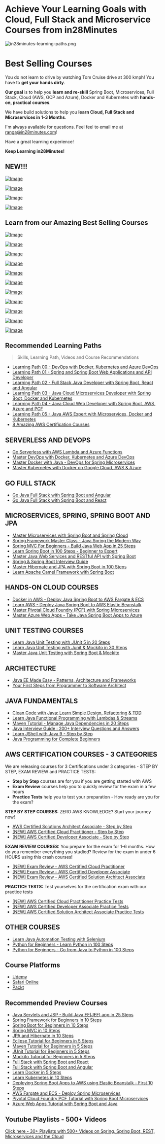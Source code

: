 # Achieve Your Learning Goals with Cloud, Full Stack and Microservice Courses from in28Minutes

![in28minutes-learning-paths.png](https://github.com/in28minutes/learn/raw/master/in28minutes-learning-paths.png)

# Best Selling Courses

You do not learn to drive by watching Tom Cruise drive at 300 kmph! You have to **get your hands dirty**.

**Our goal** is to help you **learn and re-skill** Spring Boot, Microservices, Full Stack, Cloud (AWS, GCP and Azure), Docker and Kubernetes with **hands-on, practical courses**.

We have build solutions to help you **learn Cloud, Full Stack and Microservices in 1-3 Months**.

I'm always available for questions. Feel feel to email me at ranga@in28minutes.com!

Have a great learning experience!

**Keep Learning in28Minutes!**

## NEW!!!

[![Image](https://www.springboottutorial.com/images/Course-gcp-ace.png "Google Cloud Certification")](https://www.udemy.com/course/google-cloud-certification-associate-cloud-engineer/)

[![Image](https://www.springboottutorial.com/images/Course-gcp-aws.png "Google Cloud For AWS")](https://www.udemy.com/course/google-cloud-platform-for-aws-professionals/)


[![Image](https://www.springboottutorial.com/images/Course-go-serverless.png "Go Serverless with AWS Lambda and Azure Functions")](https://links.in28minutes.com/serverless-learn)

[![Image](https://www.springboottutorial.com/images/Course-clean-code.png "Clean Code with Java: Learn Simple Design, Refactoring & TDD")](https://links.in28minutes.com/clean-code-learn)


## Learn from our Amazing Best Selling Courses

[![Image](https://www.springboottutorial.com/images/Course-Master-Microservices-with-Spring-Boot-and-Spring-Cloud.png "Master Microservices with Spring Boot and Spring Cloud")](https://links.in28minutes.com/in28minutes-Microservices)

[![Image](https://www.springboottutorial.com/images/Course-Spring-Framework-Master-Class---Beginner-to-Expert.png "Spring Master Class - Beginner to Expert")](https://links.in28minutes.com/in28minutes-Spring)

[![Image](https://www.springboottutorial.com/images/Course-Go-Full-Stack-With-Spring-Boot-and-React.png "Go Full Stack with Spring Boot and React")](https://links.in28minutes.com/in28minutes-React)

[![Image](https://www.springboottutorial.com/images/Course-DevOps.png "DevOps Course")](https://links.in28minutes.com/DevOps-SBT)

[![Image](https://www.springboottutorial.com/images/Course-aws-architect-associate-certification.png "AWS Architect Associate Certification")](https://links.in28minutes.com/aws-architect-associate-certification)

[![Image](https://www.springboottutorial.com/images/Course-Deploy-Java-Spring-Boot-Apps-To-AWS.png "Deploying Spring Boot Apps to AWS using Elastic Beanstalk")](https://links.in28minutes.com/in28minutes-aws-elastic-beanstalk)

[![Image](https://www.springboottutorial.com/images/Course-KubernetesCrashCourse.png "Kubernetes Crash Course for Java Spring Boot Developers")](https://links.in28minutes.com/in28minutes-Kubernetes)

[![Image](https://www.springboottutorial.com/images/Course-DockerCrashCourseForJavaSpringBootDevelopers.png "Docker Crash Course for Java Spring Boot Developers")](https://links.in28minutes.com/in28minutes-Docker)

[![Image](https://www.springboottutorial.com/images/Course-Learn-Functional-Programming-with-Java.png "Functional Programming with Java")](https://links.in28minutes.com/in28minutes-java-fp)

[![Image](https://www.springboottutorial.com/images/Course-Java-Programming-for-Complete-Beginners-in-250-Steps.png "Java 9 Programming for Complete Beginners in 250 Steps
")](https://links.in28minutes.com/in28minutes-java)

[![Image](https://www.springboottutorial.com/images/Course-Python-Programming-For-Java-Programmers-in-100-Easy-Steps.png "Python For Beginners - Java to Python in 100 Steps")](https://links.in28minutes.com/in28minutes-java-python)

## Recommended Learning Paths

> Skills, Learning Path, Videos and Course Recommendations

 - [Learning Path 00 - DevOps with Docker, Kubernetes and Azure DevOps](./learning-paths/00.md)
 - [Learning Path 01 - Spring and Spring Boot Web Applications and API Developer](./learning-paths/01.md)
 - [Learning Path 02 - Full Stack Java Developer with Spring Boot, React and Angular](./learning-paths/02.md)
 - [Learning Path 03 - Java Cloud Microservices Developer with Spring Boot, Docker and Kubernetes](./learning-paths/03.md)
 - [Learning Path 04 - Java Cloud Web Developer with Spring Boot, AWS, Azure and PCF](./learning-paths/04.md)
 - [Learning Path 05 - Java AWS Expert with Microservices, Docker and Kubernetes](./learning-paths/05.md)
- [8 Amazing AWS Certification Courses](./learning-paths/aws-certifications.md)


## SERVERLESS AND DEVOPS

- [Go Serverless with AWS Lambda and Azure Functions](https://www.udemy.com/course/serverless-tutorial-aws-lambda-and-azure-functions/?referralCode=FEE4D6C2FE67B6F1C228)
- [Master DevOps with Docker, Kubernetes and Azure DevOps](https://www.udemy.com/course/devops-with-docker-kubernetes-and-azure-devops/?referralCode=F93F55C6C35088856B37)
- [Master Docker with Java - DevOps for Spring Microservices](https://www.udemy.com/course/docker-course-with-java-and-spring-boot-for-beginners/?referralCode=4142AD98678F24F8D6F2)
- [Master Kubernetes with Docker on Google Cloud, AWS & Azure](https://www.udemy.com/course/kubernetes-crash-course-for-java-developers/?referralCode=6DB689318954F1CD4450)

## GO FULL STACK

- [Go Java Full Stack with Spring Boot and Angular](https://www.udemy.com/course/full-stack-application-development-with-spring-boot-and-angular/?referralCode=011818996D7E69AA043A)
- [Go Java Full Stack with Spring Boot and React](https://www.udemy.com/course/full-stack-application-with-spring-boot-and-react/?referralCode=79D51E0FC41B136F0C36)

## MICROSERVICES, SPRING, SPRING BOOT AND JPA

- [Master Microservices with Spring Boot and Spring Cloud](https://www.udemy.com/course/microservices-with-spring-boot-and-spring-cloud/?referralCode=B0F90E21D02F74EDD96D)
- [Spring Framework Master Class - Java Spring the Modern Way](https://www.udemy.com/course/spring-tutorial-for-beginners/?referralCode=366336D53D708ED0B4A7)
- [Spring MVC For Beginners - Build Java Web App in 25 Steps](https://www.udemy.com/course/spring-mvc-tutorial-for-beginners-step-by-step/?referralCode=D03D49134873223A7758)
- [Learn Spring Boot in 100 Steps - Beginner to Expert](https://www.udemy.com/course/spring-boot-tutorial-for-beginners/?referralCode=3E34C56191F10E5519B8)
- [Master Java Web Services and RESTful API with Spring Boot](https://www.udemy.com/course/spring-web-services-tutorial/?referralCode=313AB5BCC3CBBC93C20E)
- [Spring & Spring Boot Interview Guide](https://www.udemy.com/course/spring-interview-questions-and-answers/?referralCode=25AB4487025B7D931E68)
- [Master Hibernate and JPA with Spring Boot in 100 Steps](https://www.udemy.com/course/hibernate-jpa-tutorial-for-beginners-in-100-steps/?referralCode=A3F8F65C26F48C510DB3)
- [Learn Apache Camel Framework with Spring Boot](https://www.udemy.com/course/apache-camel-framework-with-spring-boot/?referralCode=774C8A8D52C345652EC9)


## HANDS-ON CLOUD COURSES
- [Docker in AWS - Deploy Java Spring Boot to AWS Fargate & ECS](https://www.udemy.com/course/deploy-spring-microservices-to-aws-with-ecs-and-aws-fargate/?referralCode=E42DAC845ECB06C06F3C)
- [Learn AWS - Deploy Java Spring Boot to AWS Elastic Beanstalk](https://www.udemy.com/course/deploy-java-spring-boot-to-aws-amazon-web-service/?referralCode=BE833679CA30A6DF4392)
- [Master Pivotal Cloud Foundry (PCF) with Spring Microservices](https://www.udemy.com/course/learn-pivotal-cloud-foundry-pcf-deploying-spring-boot-apps/?referralCode=49E107F7B413FC4641D3)
- [Master Azure Web Apps - Take Java Spring Boot Apps to Azure](https://www.udemy.com/course/deploy-spring-boot-to-azure/?referralCode=935A211730976815F8F1)

## UNIT TESTING COURSES

- [Learn Java Unit Testing with JUnit 5 in 20 Steps](https://www.udemy.com/course/junit-tutorial-for-beginners-with-java-examples/?referralCode=4D4BE68A9F841C58B379)
- [Learn Java Unit Testing with Junit & Mockito in 30 Steps](https://www.udemy.com/course/mockito-tutorial-with-junit-examples/?referralCode=9AE57353B3B8DDDC42A2)
- [Master Java Unit Testing with Spring Boot & Mockito](https://www.udemy.com/course/learn-unit-testing-with-spring-boot/?referralCode=AF5CE698457224D64537)

## ARCHITECTURE

- [Java EE Made Easy - Patterns, Architecture and Frameworks](https://www.udemy.com/course/java-ee-design-patterns-architecture-and-frameworks/?referralCode=E7054863E4C1CED2745F)
- [Your First Steps from Programmer to Software Architect](https://www.udemy.com/course/software-architect-course-first-steps/?referralCode=D98542CF4D7BE64DC9A1)

## JAVA FUNDAMENTALS
- [Clean Code with Java: Learn Simple Design, Refactoring & TDD](https://www.udemy.com/course/java-clean-code-with-refactoring-and-tdd/?referralCode=201A00544D2D754A688F)
- [Learn Java Functional Programming with Lambdas & Streams](https://www.udemy.com/course/functional-programming-with-java/?referralCode=363DF55C13A42D930F78)
- [Maven Tutorial - Manage Java Dependencies in 20 Steps](https://www.udemy.com/course/learn-maven-java-dependency-management-in-20-steps/?referralCode=5C787D95C3A808C4EF81)
- [Java Interview Guide : 200+ Interview Questions and Answers](https://www.udemy.com/course/java-interview-questions-and-answers/?referralCode=8B21DED74058B9E55CAF)
- [Learn JShell with Java 9 - Step by Step](https://www.udemy.com/course/jshell-tutorial-for-beginners-with-java-9/?referralCode=FC9F01FDEBD8372455B8)
- [Java Programming for Complete Beginners](https://www.udemy.com/course/java-programming-tutorial-for-beginners/?referralCode=A8DF2E8DB62843066FDB)


## AWS CERTIFICATION COURSES - 3 CATEGORIES

We are releasing courses for 3 Certifications under 3 categories - STEP BY STEP, EXAM REVIEW and PRACTICE TESTS:
- **Step by Step** courses are for you if you are getting started with AWS
- **Exam Review** courses help you to quickly review for the exam in a few hours
- **Practice Tests** help you to test your preparation - How ready are you for the exam?

**STEP BY STEP COURSES:** ZERO AWS KNOWLEDGE? Start your journey now!

- [AWS Certified Solutions Architect Associate - Step by Step](https://www.udemy.com/course/aws-certified-solutions-architect-associate-step-by-step/?referralCode=17C170E214BBCA4215A2)
- [[NEW] AWS Certified Cloud Practitioner - Step by Step](https://www.udemy.com/course/aws-certified-cloud-practitioner-step-by-step/?referralCode=CC97F2AE4BE944E8F190)
- [[NEW] AWS Certified Developer Associate - Step by Step](https://www.udemy.com/course/aws-certified-developer-associate-step-by-step/?referralCode=8F5DCA2483DD36E3DDE2)

**EXAM REVIEW COURSES:** You prepare for the exam for 1-6 months. How do you remember everything you studied? Review for the exam in under 6 HOURS using this crash courses!

- [[NEW] Exam Review - AWS Certified Cloud Practitioner](https://www.udemy.com/course/exam-review-aws-certified-cloud-practitioner/?referralCode=51394EF1D035F1B5FB26)
- [[NEW] Exam Review - AWS Certified Developer Associate](https://www.udemy.com/course/new-exam-review-aws-certified-developer-associate/?referralCode=491B8743371EE97FCE33)
- [[NEW] Exam Review - AWS Certified Solution Architect Associate](https://www.udemy.com/course/exam-aws-certified-solution-architect-associate/?referralCode=1C88146E1248A956F1D3)

**PRACTICE TESTS:** Test yourselves for the certification exam with our practice tests

- [[NEW] AWS Certified Cloud Practitioner Practice Tests](https://www.udemy.com/course/aws-certified-cloud-practitioner-5-practice-tests/?referralCode=2E0DCC0C247F633CB597)
- [[NEW] AWS Certified Developer Associate Practice Tests](https://www.udemy.com/course/aws-certified-developer-associate-practice-tests-5/?referralCode=CD3CD9076D77F6CECD80)
- [[NEW] AWS Certified Solution Architect Associate Practice Tests](https://www.udemy.com/course/aws-certified-solution-architect-associate-practice-tests/?referralCode=1D2375C381CB0C1D994C)


## OTHER COURSES
- [Learn Java Automation Testing with Selenium](https://www.udemy.com/course/automation-testing-with-selenium-and-java-for-beginners/?referralCode=0CAAEDF7C042BD1856A6)
- [Python for Beginners - Learn Python in 100 Steps](https://www.udemy.com/course/python-tutorial-for-beginners/?referralCode=170406B98E0BFD880C92)
- [Python for Beginners - Go from Java to Python in 100 Steps](https://www.udemy.com/course/learn-python-programming-for-java-programmers/?referralCode=024CADAE63D890210559)

## Course Platforms

- [Udemy](https://github.com/in28minutes/learn#best-selling-courses)
- [Safari Online](https://www.safaribooksonline.com/search/?query=ranga%20karanam)
- [Packt](https://search.packtpub.com/?query=ranga%20karanam&refinementList%5Breleased%5D%5B0%5D=Available)

## Recommended Preview Courses

- [Java Servlets and JSP - Build Java EE(JEE) app in 25 Steps](https://courses.in28minutes.com/p/java-servlets-and-jsp-build-java-ee-jee-app-in-25-steps)
- [Spring Framework for Beginners in 10 Steps](https://courses.in28minutes.com/p/spring-framework-for-beginners)
- [Spring Boot for Beginners in 10 Steps](https://courses.in28minutes.com/p/spring-boot-for-beginners-in-10-steps)
- [Spring MVC in 10 Steps](https://www.youtube.com/watch?v=BjNhGaZDr0Y)
- [JPA and Hibernate in 10 Steps](https://courses.in28minutes.com/p/jpa-and-hibernate-tutorial-for-beginners-with-spring-boot)
- [Eclipse Tutorial for Beginners in 5 Steps](https://courses.in28minutes.com/p/eclipse-tutorial-for-beginners)
- [Maven Tutorial for Beginners in 5 Steps](https://courses.in28minutes.com/p/maven-tutorial-for-beginners-in-5-steps)
- [JUnit Tutorial for Beginners in 5 Steps](https://courses.in28minutes.com/p/junit-tutorial-for-beginners)
- [Mockito Tutorial for Beginners in 5 Steps](https://courses.in28minutes.com/p/mockito-for-beginner-in-5-steps)
- [Full Stack with Spring Boot and React](https://www.youtube.com/watch?v=SWXuXhZkNQc)
- [Full Stack with Spring Boot and Angular](https://www.youtube.com/watch?v=8ueiZf988qY)
- [Learn Docker in 5 Steps](https://www.youtube.com/watch?v=Rt5G5Gj7RP0)
- [Learn Kubernetes in 10 Steps](https://www.youtube.com/watch?v=rTNR7vDQDD8)
- [Deploying Spring Boot Apps to AWS using Elastic Beanstalk - First 10 Steps](https://www.youtube.com/watch?v=ueKwBqobijE)
- [AWS Fargate and ECS - Deploy Spring Microservices](https://www.youtube.com/watch?v=2oXVYxIPs88)
- [Pivotal Cloud Foundry PCF Tutorial with Spring Boot Microservices](https://www.youtube.com/watch?v=bafEegslWoc)
- [Azure Web Apps Tutorial with Spring Boot and Java](https://www.youtube.com/watch?v=-tia-ZaprHQ)

## Youtube Playlists - 500+ Videos

[Click here - 30+ Playlists with 500+ Videos on Spring, Spring Boot, REST, Microservices and the Cloud](https://www.youtube.com/user/rithustutorials/playlists?view=1&sort=lad&flow=list)